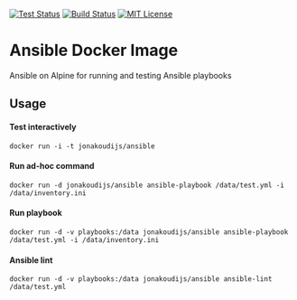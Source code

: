 [![Test Status](https://img.shields.io/circleci/project/github/jonakoudijs/docker-ansible.svg?label=test)](https://circleci.com/gh/jonakoudijs/docker-ansible)
[![Build Status](https://img.shields.io/docker/build/jonakoudijs/ansible.svg)](https://hub.docker.com/r/jonakoudijs/ansible)
[![MIT License](https://img.shields.io/badge/license-MIT-blue.svg)](LICENSE)

# Ansible Docker Image

Ansible on Alpine for running and testing Ansible playbooks

## Usage

#### Test interactively
```
docker run -i -t jonakoudijs/ansible
```
#### Run ad-hoc command
```
docker run -d jonakoudijs/ansible ansible-playbook /data/test.yml -i /data/inventory.ini
```
#### Run playbook
```
docker run -d -v playbooks:/data jonakoudijs/ansible ansible-playbook /data/test.yml -i /data/inventory.ini
```
#### Ansible lint
```
docker run -d -v playbooks:/data jonakoudijs/ansible ansible-lint /data/test.yml
```
